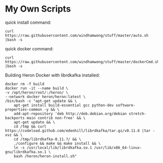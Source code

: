 # My Own Scripts

quick install command:

    curl https://raw.githubusercontent.com/windhamwong/stuff/master/auto.sh |bash -s

quick docker command:

    curl https://raw.githubusercontent.com/windhamwong/stuff/master/dockerCmd.sh |bash -s

Building Heron Docker with librdkafka installed:

    docker rm -f build
    docker run -it --name build \
    -v /opt/heron/root/:/heron/ \
    --network docker heron/heron:latest \
    /bin/bash -c "apt-get update && \
        apt-get install build-essential gcc python-dev software-properties-common -y && \
        add-apt-repository 'deb http://deb.debian.org/debian stretch-backports main contrib non-free' && \
        apt-get update && \
        cd /tmp && curl https://codeload.github.com/edenhill/librdkafka/tar.gz/v0.11.6 |tar -xvz && \
        cd /tmp/librdkafka-0.11.?/ && \
        ./configure && make && make install && \
        ln -s /usr/local/lib/librdkafka.so.1 /usr/lib/x86_64-linux-gnu/librdkafka.so.1 \
        bash /heron/heron-install.sh"